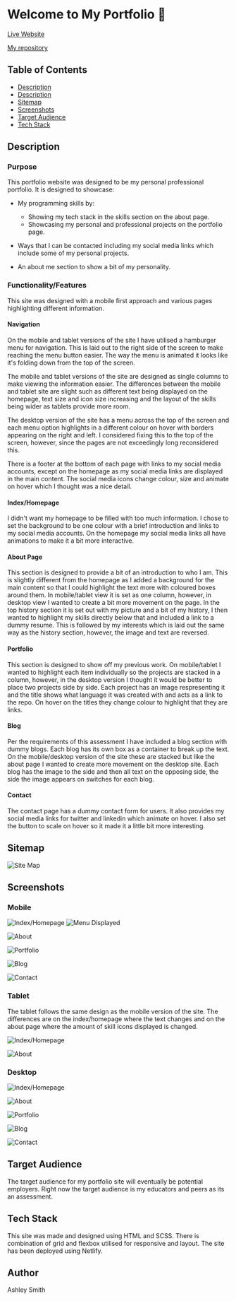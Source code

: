 # **Welcome to My Portfolio** 👋

[Live Website](https://ashleysmith.netlify.app/index.html)

[My repository](https://github.com/Ash-Eileen/portfolio)

## Table of Contents

* [Description](https://github.com/Ash-Eileen/portfolio#description)
* [Description](https://github.com/Ash-Eileen/portfolio#description)
* [Sitemap](https://github.com/Ash-Eileen/portfolio#sitemap)
* [Screenshots](https://github.com/Ash-Eileen/portfolio#screenshots)
* [Target Audience](https://github.com/Ash-Eileen/portfolio#target-audience)
* [Tech Stack](https://github.com/Ash-Eileen/portfolio#tech-stack)

## Description

### Purpose

This portfolio website was designed to be my personal professional portfolio. It is designed to showcase:

* My programming skills by:
  * Showing my tech stack in the skills section on the about page.
  * Showcasing my personal and professional projects on the portfolio page.

* Ways that I can be contacted including my social media links which include some of my personal projects.

* An about me section to show a bit of my personality.

### Functionality/Features

This site was designed with a mobile first approach and various pages highlighting different information.

#### Navigation

On the mobile and tablet versions of the site I have utilised a hamburger menu for navigation. This is laid out to the right side of the screen to make reaching the menu button easier. The way the menu is animated it looks like it's folding down from the top of the screen.

The mobile and tablet versions of the site are designed as single columns to make viewing the information easier. The differences between the mobile and tablet site are slight such as different text being displayed on the homepage, text size and icon size increasing and the layout of the skills being wider as tablets provide more room.

The desktop version of the site has a menu across the top of the screen and each menu option highlights in a different colour on hover with borders appearing on the right and left. I considered fixing this to the top of the screen, however, since the pages are not exceedingly long reconsidered this.

There is a footer at the bottom of each page with links to my social media accounts, except on the homepage as my social media links are displayed in the main content. The social media icons change colour, size and animate on hover which I thought was a nice detail.

#### Index/Homepage

I didn't want my homepage to be filled with too much information. I chose to set the background to be one colour with a brief introduction and links to my social media accounts. On the homepage my social media links all have animations to make it a bit more interactive.

#### About Page

This section is designed to provide a bit of an introduction to who I am. This is slightly different from the homepage as I added a background for the main content so that I could highlight the text more with coloured boxes around them. In mobile/tablet view it is set as one column, however, in desktop view I wanted to create a bit more movement on the page. In the top history section it is set out with my picture and a bit of my history, I then wanted to highlight my skills directly below that and included a link to a dummy resume. This is followed by my interests which is laid out the same way as the history section, however, the image and text are reversed.

#### Portfolio

This section is designed to show off my previous work. On mobile/tablet I wanted to highlight each item individually so the projects are stacked in a column, however, in the desktop version I thought it would be better to place two projects side by side. Each project has an image respresenting it and the title shows what language it was created with and acts as a link to the repo. On hover on the titles they change colour to highlight that they are links.

#### Blog

Per the requirements of this assessment I have included a blog section with dummy blogs. Each blog has its own box as a container to break up the text. On the mobile/desktop version of the site these are stacked but like the about page I wanted to create more movement on the desktop site. Each blog has the image to the side and then all text on the opposing side, the side the image appears on switches for each blog.

#### Contact

The contact page has a dummy contact form for users. It also provides my social media links for twitter and linkedin which animate on hover. I also set the button to scale on hover so it made it a little bit more interesting.

## Sitemap

![Site Map](https://github.com/Ash-Eileen/portfolio/blob/master/docs/site-map.png)

## Screenshots

### Mobile

![Index/Homepage](https://github.com/Ash-Eileen/portfolio/blob/master/docs/screenshots/mobile/index.png)
![Menu Displayed](https://github.com/Ash-Eileen/portfolio/blob/master/docs/screenshots/mobile/menu.png)

![About](https://github.com/Ash-Eileen/portfolio/blob/master/docs/screenshots/mobile/about.png)

![Portfolio](https://github.com/Ash-Eileen/portfolio/blob/master/docs/screenshots/mobile/portfolio.png)

![Blog](https://github.com/Ash-Eileen/portfolio/blob/master/docs/screenshots/mobile/blog.png)

![Contact](https://github.com/Ash-Eileen/portfolio/blob/master/docs/screenshots/mobile/contact.png)

### Tablet

The tablet follows the same design as the mobile version of the site. The differences are on the index/homepage where the text changes and on the about page where the amount of skill icons displayed is changed.

![Index/Homepage](https://github.com/Ash-Eileen/portfolio/blob/master/docs/screenshots/tablet/index.png)

![About](https://github.com/Ash-Eileen/portfolio/blob/master/docs/screenshots/tablet/about.png)

### Desktop

![Index/Homepage](https://github.com/Ash-Eileen/portfolio/blob/master/docs/screenshots/desktop/index.PNG)

![About](https://github.com/Ash-Eileen/portfolio/blob/master/docs/screenshots/desktop/about.png)

![Portfolio](https://github.com/Ash-Eileen/portfolio/blob/master/docs/screenshots/desktop/portfolio.png)

![Blog](https://github.com/Ash-Eileen/portfolio/blob/master/docs/screenshots/desktop/blog.png)

![Contact](https://github.com/Ash-Eileen/portfolio/blob/master/docs/screenshots/desktop/contact.png)

## Target Audience

The target audience for my portfolio site will eventually be potential employers. Right now the target audience is my educators and peers as its an assessment.

## Tech Stack

This site was made and designed using HTML and SCSS. There is combination of grid and flexbox utilised for responsive and layout. The site has been deployed using Netlify.

## Author

Ashley Smith
